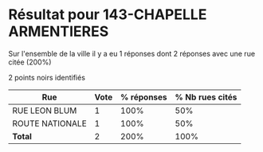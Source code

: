 # Résultat pour 143-CHAPELLE ARMENTIERES

Sur l'ensemble de la ville il y a eu 1 réponses dont 2 réponses avec une rue citée (200%)

2 points noirs identifiés

| Rue | Vote | % réponses | % Nb rues cités|
|-----|------|------------|----------------|
| RUE LEON BLUM | 1 | 100% | 50%|
| ROUTE NATIONALE | 1 | 100% | 50%|
| **Total** | 2 | 200% | 100%|
